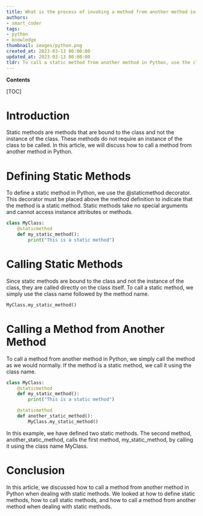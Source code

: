 ```yaml
---
title: What is the process of invoking a method from another method in the context of static methods?
authors:
- smart_coder
tags:
- python
- knowledge
thumbnail: images/python.png
created_at: 2023-03-13 00:00:00
updated_at: 2023-03-13 00:00:00
tldr: To call a static method from another method in Python, use the class name followed by the static method name, separated by a dot.
---
```


**Contents**

[TOC]

# Introduction
Static methods are methods that are bound to the class and not the instance of the class. These methods do not require an instance of the class to be called. In this article, we will discuss how to call a method from another method in Python.

# Defining Static Methods
To define a static method in Python, we use the @staticmethod decorator. This decorator must be placed above the method definition to indicate that the method is a static method. Static methods take no special arguments and cannot access instance attributes or methods.

```python
class MyClass:
    @staticmethod
    def my_static_method():
        print("This is a static method")
```

# Calling Static Methods
Since static methods are bound to the class and not the instance of the class, they are called directly on the class itself. To call a static method, we simply use the class name followed by the method name.

```python
MyClass.my_static_method()
```

# Calling a Method from Another Method
To call a method from another method in Python, we simply call the method as we would normally. If the method is a static method, we call it using the class name.

```python
class MyClass:
    @staticmethod
    def my_static_method():
        print("This is a static method")

    @staticmethod
    def another_static_method():
        MyClass.my_static_method()
```

In this example, we have defined two static methods. The second method, another_static_method, calls the first method, my_static_method, by calling it using the class name MyClass. 

# Conclusion
In this article, we discussed how to call a method from another method in Python when dealing with static methods. We looked at how to define static methods, how to call static methods, and how to call a method from another method when dealing with static methods.
